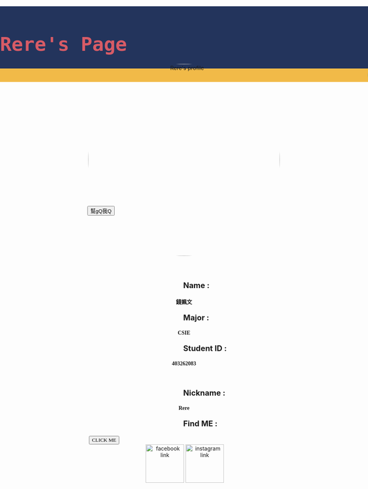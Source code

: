 <link href="https://fonts.googleapis.com/css?family=Lobster" rel="stylesheet" type="text/css">
<html>
<head>
<script type="text/javascript" src="http://ajax.googleapis.com/ajax/libs/jquery/1.2.6/jquery.min.js"></script>
<script type="text/javascript">
  $(document).ready(function() {
    $("button").css("color", "#328DAA");
    $("button").css("background", "#F1BA48");
    $("#tofind").hide();
    $("button").click(function(){
      $("#tofind").fadeIn("3000");
    });
    $("button").mouseenter(function(){
      $("button").css("color", "red");
      $("button").css("background", "white");
    });
  });
</script>
</head>
<body background="https://s-media-cache-ak0.pinimg.com/564x/12/4e/3c/124e3c48e44a1f215254ea311c0eda36.jpg">
<style>
  h1 {
    font-family: Lobster, Monospace;
    color: #D75B66;
    font-size: 50px;
  }
  .img-border {
    border-color: #C1403D;
    border-width: medium;
    border-radius: 50%;
  }
  .absolute {
    position: absolute;
    right: 0;
    left: 0;
  }
  .relative {
    position: relative;
    top: 150px;
  }
  .relative2 {
    position: relative;
    left: 250px;
  }
  .center {
    text-align: center;
  }
  p {
    font-size: 20px;
    font-family: Monospace;
  }
  .border {
    border-color: #C1403D;
    border-width: 10px;
    border-style: solid;
    border-radius: 50%;
  }
  .image {
    width: 500px;
  }
  .small-img {
    width: 100px;
  }
</style>
<div style="background-color: #23345C; background-size: cover" class="absolute">
<h1>Rere's Page</h1>
<marquee bgcolor="#F1BA48" behavior="altemate" style="font-family: Lobster, Monospace; font-size: 30px; color: #328DAA">Check out my information down below</marquee>
</div>

<div class="center relative">
  <img class="image img-border" alt="Rere's profile" src="https://scontent-tpe1-1.xx.fbcdn.net/v/t1.0-9/17498727_1259832560773732_1933983040341206493_n.jpg?oh=7362548ede6868731d6325a8c146db5a&oe=59575A14">
</div>

<button id="QQ">幫gQ我Q</button>

<div class="relative">
  <p class="relative2"><b>Name : </b></p>
  <h4 class="center" size="10px"><font face="微軟正黑體">錢姵文</font></h4>
  <p class="relative2"><b>Major : </b></p>
  <h4 class="center" size="10px"><font face="微軟正黑體">CSIE</font></h4>
  <p class="relative2"><b>Student ID : </b></p>
  <h4 class="center" size="10px"><font face="微軟正黑體">403262083</font></h4>
  <p class="relative2"><b>Nickname : </b></p>
  <h4 class="center" size="10px"><font face="微軟正黑體">Rere</font></h4>
  <p class="relative2"><b>Find ME : </b></p>
  <button class="center"><font face="微軟正黑體">CLICK ME</font></button>
  <div id="tofind" class="center">
  <a id="facebook" href="https://www.facebook.com/profile.php?id=100002410016435"><img class="small-img" alt="facebook link" src="http://www.newdesignfile.com/postpic/2011/04/download-facebook-logo-for-website_51278.jpg" border="0"></a>
  <a id="instagram" href="https://www.instagram.com/rere85214/"><img class="small-img" alt="instagram link" src="http://www.freelogovectors.net/wp-content/uploads/2016/12/instagram-logo.png" border="0"></a></div>

</div>
</body>
</html>
